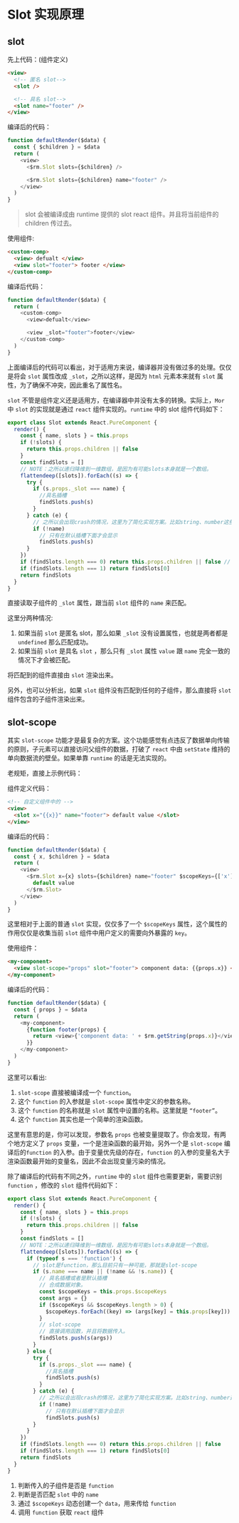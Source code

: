 # Slot 实现原理

## slot

先上代码：(组件定义)

```html
<view>
  <!-- 匿名 slot-->
  <slot />

  <!-- 具名 slot-->
  <slot name="footer" />
</view>
```

编译后的代码：

```js
function defaultRender($data) {
  const { $children } = $data
  return (
    <view>
      <$rm.Slot slots={$children} />

      <$rm.Slot slots={$children} name="footer" />
    </view>
  )
}
```

> slot 会被编译成由 runtime 提供的 slot react 组件。并且将当前组件的 children 传过去。

使用组件:

```html
<custom-comp>
  <view> defualt </view>
  <view slot="footer"> footer </view>
</custom-comp>
```

编译后代码：

```js
function defaultRender($data) {
  return (
    <custom-comp>
      <view>defualt</view>

      <view _slot="footer">footer</view>
    </custom-comp>
  )
}
```

上面编译后的代码可以看出，对于适用方来说，编译器并没有做过多的处理。仅仅是将会 `slot` 属性改成 `_slot`，之所以这样，是因为 `html` 元素本来就有 `slot` 属性，为了确保不冲突，因此重名了属性名。

`slot` 不管是组件定义还是适用方，在编译器中并没有太多的转换。实际上，`Mor` 中 `slot` 的实现就是通过 `react` 组件实现的。`runtime` 中的 slot 组件代码如下：

```js
export class Slot extends React.PureComponent {
  render() {
    const { name, slots } = this.props
    if (!slots) {
      return this.props.children || false
    }
    const findSlots = []
    // NOTE：之所以递归降维到一维数组，是因为有可能slots本身就是一个数组。
    flattendeep([slots]).forEach((s) => {
      try {
        if (s.props._slot === name) {
          //具名插槽
          findSlots.push(s)
        }
      } catch (e) {
        // 之所以会出现crash的情况，这里为了简化实现方案。比如string、number这些值类型数据，是没有props属性的。
        if (!name)
          // 只有在默认插槽下面才会显示
          findSlots.push(s)
      }
    })
    if (findSlots.length === 0) return this.props.children || false // 直接将slot组件包含的子组件渲染出来
    if (findSlots.length === 1) return findSlots[0]
    return findSlots
  }
}
```

直接读取子组件的 `_slot` 属性，跟当前 `slot` 组件的 `name` 来匹配。

这里分两种情况:

1. 如果当前 `slot` 是匿名 slot，那么如果 `_slot` 没有设置属性，也就是两者都是 `undefined` 那么匹配成功。
2. 如果当前 `slot` 是具名 `slot` ，那么只有 `_slot` 属性 `value` 跟 `name` 完全一致的情况下才会被匹配。

将匹配到的组件直接由 `slot` 渲染出来。

另外，也可以分析出，如果 `slot` 组件没有匹配到任何的子组件，那么直接将 `slot` 组件包含的子组件渲染出来。

## slot-scope

其实 `slot-scope` 功能才是最复杂的方案。这个功能感觉有点违反了数据单向传输的原则，子元素可以直接访问父组件的数据，打破了 `react` 中由 `setState` 维持的单向数据流的壁垒。如果单靠 `runtime` 的话是无法实现的。

老规矩，直接上示例代码：

组件定义代码：

```html
<!-- 自定义组件中的 -->
<view>
  <slot x="{{x}}" name="footer"> default value </slot>
</view>
```

编译后的代码：

```js
function defaultRender($data) {
  const { x, $children } = $data
  return (
    <view>
      <$rm.Slot x={x} slots={$children} name="footer" $scopeKeys={['x']}>
        default value
      </$rm.Slot>
    </view>
  )
}
```

这里相对于上面的普通 `slot` 实现，仅仅多了一个 `$scopeKeys` 属性，这个属性的作用仅仅是收集当前 `slot` 组件中用户定义的需要向外暴露的 `key`。

使用组件：

```html
<my-component>
  <view slot-scope="props" slot="footer"> component data: {{props.x}} </view>
</my-component>
```

编译后的代码：

```js
function defaultRender($data) {
  const { props } = $data
  return (
    <my-component>
      {function footer(props) {
        return <view>{'component data: ' + $rm.getString(props.x)}</view>
      }}
    </my-component>
  )
}
```

这里可以看出:

1. `slot-scope` 直接被编译成一个 `function`。
2. 这个 `function` 的入参就是 `slot-scope` 属性中定义的参数名称。
3. 这个 `function` 的名称就是 `slot` 属性中设置的名称。这里就是 `“footer”`。
4. 这个 `function` 其实也是一个简单的渲染函数。

这里有意思的是，你可以发现，参数名 `props` 也被变量提取了。你会发现，有两个地方定义了 `props` 变量，一个是渲染函数的最开始，另外一个是 `slot-scope` 编译后的`function` 的入参。由于变量优先级的存在，`function` 的入参的变量名大于渲染函数最开始的变量名，因此不会出现变量污染的情况。

除了编译后的代码有不同之外，`runtime` 中的 `slot` 组件也需要更新，需要识别 `function` ，修改的 `slot` 组件代码如下：

```jsx | pure
export class Slot extends React.PureComponent {
  render() {
    const { name, slots } = this.props
    if (!slots) {
      return this.props.children || false
    }
    const findSlots = []
    // NOTE：之所以递归降维到一维数组，是因为有可能slots本身就是一个数组。
    flattendeep([slots]).forEach((s) => {
      if (typeof s === 'function') {
        // slot是function，那么目前只有一种可能，那就是slot-scope
        if (s.name === name || (!name && !s.name)) {
          // 具名插槽或者是默认插槽
          // 合成数据对象。
          const $scopeKeys = this.props.$scopeKeys
          const args = {}
          if ($scopeKeys && $scopeKeys.length > 0) {
            $scopeKeys.forEach((key) => (args[key] = this.props[key]))
          }
          // slot-scope
          // 直接调用函数，并且将数据传入。
          findSlots.push(s(args))
        }
      } else {
        try {
          if (s.props._slot === name) {
            //具名插槽
            findSlots.push(s)
          }
        } catch (e) {
          // 之所以会出现crash的情况，这里为了简化实现方案。比如string、number这些值类型数据，是没有props属性的。
          if (!name)
            // 只有在默认插槽下面才会显示
            findSlots.push(s)
        }
      }
    })
    if (findSlots.length === 0) return this.props.children || false
    if (findSlots.length === 1) return findSlots[0]
    return findSlots
  }
}
```

1. 判断传入的子组件是否是 `function`
2. 判断是否匹配 `slot` 中的 `name`
3. 通过 `$scopeKeys` 动态创建一个 `data`，用来传给 `function`
4. 调用 `function` 获取 `react` 组件
